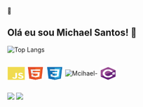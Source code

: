  👋

## Olá eu sou Michael Santos! 👋


![Top Langs](https://github-readme-stats.vercel.app/api/top-langs/?username=michaelPI90&layout=compact)


<div style="display: inline_block"><br>
  <img align="center" alt="Mcihael" height="30" width="40" src="https://raw.githubusercontent.com/devicons/devicon/master/icons/javascript/javascript-plain.svg">

  <img align="center" alt="Mcihael" height="30" width="40" src="https://raw.githubusercontent.com/devicons/devicon/master/icons/html5/html5-original.svg">
  <img align="center" alt="Michael" height="30" width="40" src="https://raw.githubusercontent.com/devicons/devicon/master/icons/css3/css3-original.svg">
  <img align="center" alt="Mcihael-" height="33" width="58" src="https://user-images.githubusercontent.com/33158051/103466606-760a4000-4d14-11eb-9941-2f3d00371471.png">
   <img align="center" alt="Rafa-Csharp" height="30" width="40" src="https://raw.githubusercontent.com/devicons/devicon/master/icons/csharp/csharp-original.svg">
    
  
</div>
  
  ##
 
<div> 
  <a href = "https://mail.google.com/mail/u/0/?tab=rm&ogbl#inbox"><img src="https://img.shields.io/badge/-Gmail-%23333?style=for-the-badge&logo=gmail&logoColor=white" target="_blank"></a>
  <a href="https://www.linkedin.com/feed/?trk=guest_homepage-basic_google-one-tap-submit" target="_blank"><img src="https://img.shields.io/badge/-LinkedIn-%230077B5?style=for-the-badge&logo=linkedin&logoColor=white" target="_blank"></a> 

</div>

